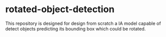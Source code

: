 # rotated-object-detection
This repository is designed for design from scratch a IA model capable of detect objects predicting its bounding box which could be rotated.
